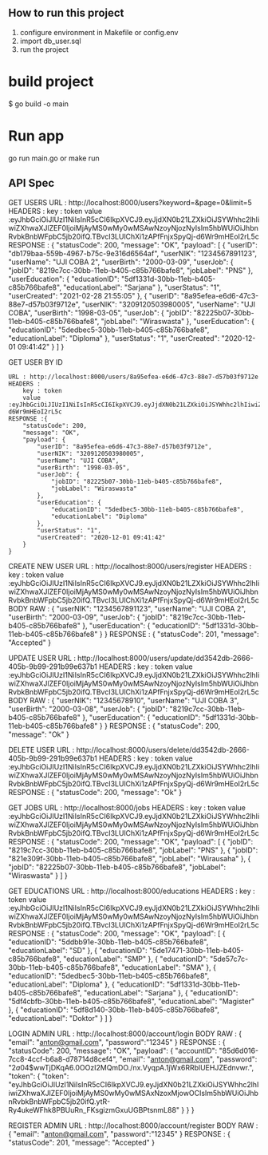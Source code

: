 ## How to run this project 

1. configure environment in Makefile or config.env
2. import db_user.sql
3. run the project

# build project
$ go build -o main 

# Run app 
go run main.go
or
make run

## API Spec

GET USERS
    URL : http://localhost:8000/users?keyword=&page=0&limit=5
    HEADERS :
        key : token
        value :eyJhbGciOiJIUzI1NiIsInR5cCI6IkpXVCJ9.eyJjdXN0b21LZXkiOiJSYWhhc2lhIiwiZXhwaXJlZEF0IjoiMjAyMS0wMy0wMSAwNzoyNjozNyIsIm5hbWUiOiJhbnRvbkBnbWFpbC5jb20ifQ.TBvcI3LUlChXi1zAPfFnjxSpyQj-d6Wr9mHEoI2rL5c
    RESPONSE : {
        "statusCode": 200,
        "message": "OK",
        "payload": [
            {
                "userID": "db179baa-559b-4967-b75c-9e316d6564af",
                "userNIK": "1234567891123",
                "userName": "UJI COBA 2",
                "userBirth": "2000-03-09",
                "userJob": {
                    "jobID": "8219c7cc-30bb-11eb-b405-c85b766bafe8",
                    "jobLabel": "PNS"
                },
                "userEducation": {
                    "educationID": "5df1331d-30bb-11eb-b405-c85b766bafe8",
                    "educationLabel": "Sarjana"
                },
                "userStatus": "1",
                "userCreated": "2021-02-28 21:55:05"
            },
            {
                "userID": "8a95efea-e6d6-47c3-88e7-d57b03f9712e",
                "userNIK": "3209120503980005",
                "userName": "UJI COBA",
                "userBirth": "1998-03-05",
                "userJob": {
                    "jobID": "82225b07-30bb-11eb-b405-c85b766bafe8",
                    "jobLabel": "Wiraswasta"
                },
                "userEducation": {
                    "educationID": "5dedbec5-30bb-11eb-b405-c85b766bafe8",
                    "educationLabel": "Diploma"
                },
                "userStatus": "1",
                "userCreated": "2020-12-01 09:41:42"
            }
        ]
    }

GET USER BY ID

    URL : http://localhost:8000/users/8a95efea-e6d6-47c3-88e7-d57b03f9712e
    HEADERS :
        key : token
        value :eyJhbGciOiJIUzI1NiIsInR5cCI6IkpXVCJ9.eyJjdXN0b21LZXkiOiJSYWhhc2lhIiwiZXhwaXJlZEF0IjoiMjAyMS0wMy0wMSAwNzoyNjozNyIsIm5hbWUiOiJhbnRvbkBnbWFpbC5jb20ifQ.TBvcI3LUlChXi1zAPfFnjxSpyQj-d6Wr9mHEoI2rL5c
    RESPONSE :{
        "statusCode": 200,
        "message": "OK",
        "payload": {
            "userID": "8a95efea-e6d6-47c3-88e7-d57b03f9712e",
            "userNIK": "3209120503980005",
            "userName": "UJI COBA",
            "userBirth": "1998-03-05",
            "userJob": {
                "jobID": "82225b07-30bb-11eb-b405-c85b766bafe8",
                "jobLabel": "Wiraswasta"
            },
            "userEducation": {
                "educationID": "5dedbec5-30bb-11eb-b405-c85b766bafe8",
                "educationLabel": "Diploma"
            },
            "userStatus": "1",
            "userCreated": "2020-12-01 09:41:42"
        }
    }

CREATE NEW USER
    URL : http://localhost:8000/users/register
    HEADERS :
        key : token
        value :eyJhbGciOiJIUzI1NiIsInR5cCI6IkpXVCJ9.eyJjdXN0b21LZXkiOiJSYWhhc2lhIiwiZXhwaXJlZEF0IjoiMjAyMS0wMy0wMSAwNzoyNjozNyIsIm5hbWUiOiJhbnRvbkBnbWFpbC5jb20ifQ.TBvcI3LUlChXi1zAPfFnjxSpyQj-d6Wr9mHEoI2rL5c
    BODY RAW :
            {
                "userNIK": "1234567891123",
                "userName": "UJI COBA 2",
                "userBirth": "2000-03-09",
                "userJob": {
                    "jobID": "8219c7cc-30bb-11eb-b405-c85b766bafe8"
                },
                "userEducation": {
                    "educationID": "5df1331d-30bb-11eb-b405-c85b766bafe8"
                }
            }
    RESPONSE :
        {
            "statusCode": 201,
            "message": "Accepted"
        }

UPDATE USER 
    URL : http://localhost:8000/users/update/dd3542db-2666-405b-9b99-291b99e637b1
    HEADERS :
        key : token
        value :eyJhbGciOiJIUzI1NiIsInR5cCI6IkpXVCJ9.eyJjdXN0b21LZXkiOiJSYWhhc2lhIiwiZXhwaXJlZEF0IjoiMjAyMS0wMy0wMSAwNzoyNjozNyIsIm5hbWUiOiJhbnRvbkBnbWFpbC5jb20ifQ.TBvcI3LUlChXi1zAPfFnjxSpyQj-d6Wr9mHEoI2rL5c
    BODY RAW :
        {
            "userNIK": "12345678910",
            "userName": "UJI COBA 3",
            "userBirth": "2000-03-08",
            "userJob": {
                "jobID": "8219c7cc-30bb-11eb-b405-c85b766bafe8"
            },
            "userEducation": {
                "educationID": "5df1331d-30bb-11eb-b405-c85b766bafe8"
            }
        }
    RESPONSE : 
        {
            "statusCode": 200,
            "message": "Ok"
        }

DELETE USER 
    URL : http://localhost:8000/users/delete/dd3542db-2666-405b-9b99-291b99e637b1
    HEADERS :
        key : token
        value :eyJhbGciOiJIUzI1NiIsInR5cCI6IkpXVCJ9.eyJjdXN0b21LZXkiOiJSYWhhc2lhIiwiZXhwaXJlZEF0IjoiMjAyMS0wMy0wMSAwNzoyNjozNyIsIm5hbWUiOiJhbnRvbkBnbWFpbC5jb20ifQ.TBvcI3LUlChXi1zAPfFnjxSpyQj-d6Wr9mHEoI2rL5c
    RESPONSE :
        {
            "statusCode": 200,
            "message": "Ok"
        }

GET JOBS 
     URL : http://localhost:8000/jobs
    HEADERS :
        key : token
        value :eyJhbGciOiJIUzI1NiIsInR5cCI6IkpXVCJ9.eyJjdXN0b21LZXkiOiJSYWhhc2lhIiwiZXhwaXJlZEF0IjoiMjAyMS0wMy0wMSAwNzoyNjozNyIsIm5hbWUiOiJhbnRvbkBnbWFpbC5jb20ifQ.TBvcI3LUlChXi1zAPfFnjxSpyQj-d6Wr9mHEoI2rL5c
    RESPONSE :
        {
            "statusCode": 200,
            "message": "OK",
            "payload": [
                {
                    "jobID": "8219c7cc-30bb-11eb-b405-c85b766bafe8",
                    "jobLabel": "PNS"
                },
                {
                    "jobID": "821e309f-30bb-11eb-b405-c85b766bafe8",
                    "jobLabel": "Wirausaha"
                },
                {
                    "jobID": "82225b07-30bb-11eb-b405-c85b766bafe8",
                    "jobLabel": "Wiraswasta"
                }
            ]
        }

GET EDUCATIONS
    URL : http://localhost:8000/educations
    HEADERS :
        key : token
        value :eyJhbGciOiJIUzI1NiIsInR5cCI6IkpXVCJ9.eyJjdXN0b21LZXkiOiJSYWhhc2lhIiwiZXhwaXJlZEF0IjoiMjAyMS0wMy0wMSAwNzoyNjozNyIsIm5hbWUiOiJhbnRvbkBnbWFpbC5jb20ifQ.TBvcI3LUlChXi1zAPfFnjxSpyQj-d6Wr9mHEoI2rL5c
    RESPONSE :
        {
            "statusCode": 200,
            "message": "OK",
            "payload": [
                {
                    "educationID": "5ddbb91e-30bb-11eb-b405-c85b766bafe8",
                    "educationLabel": "SD"
                },
                {
                    "educationID": "5de17471-30bb-11eb-b405-c85b766bafe8",
                    "educationLabel": "SMP"
                },
                {
                    "educationID": "5de57c7c-30bb-11eb-b405-c85b766bafe8",
                    "educationLabel": "SMA"
                },
                {
                    "educationID": "5dedbec5-30bb-11eb-b405-c85b766bafe8",
                    "educationLabel": "Diploma"
                },
                {
                    "educationID": "5df1331d-30bb-11eb-b405-c85b766bafe8",
                    "educationLabel": "Sarjana"
                },
                {
                    "educationID": "5df4cbfb-30bb-11eb-b405-c85b766bafe8",
                    "educationLabel": "Magister"
                },
                {
                    "educationID": "5df8d140-30bb-11eb-b405-c85b766bafe8",
                    "educationLabel": "Doktor"
                }
            ]
        }

LOGIN ADMIN 
    URL : http://localhost:8000/account/login
    BODY RAW :
        {
            "email": "anton@gmail.com",
            "password":"12345"
        }
    RESPONSE :
        {
            "statusCode": 200,
            "message": "OK",
            "payload": {
                "accountID": "85d6d016-7cc8-4ccf-b6a8-d78714d8cef4",
                "email": "anton@gmail.com",
                "password": "$2a$04$wwTjDKqA6.0OOzI2MQmDO./nx.VyqpA.1jWx6RRblUEHJZEdnvwr.",
                "token": {
                    "token": "eyJhbGciOiJIUzI1NiIsInR5cCI6IkpXVCJ9.eyJjdXN0b21LZXkiOiJSYWhhc2lhIiwiZXhwaXJlZEF0IjoiMjAyMS0wMy0wMSAxNzoxMjowOCIsIm5hbWUiOiJhbnRvbkBnbWFpbC5jb20ifQ.ytR-Ry4ukeWFhk8PBUuRn_FKsgizmGxuUGBPtsnmL88"
                }
            }
        }

REGISTER ADMIN 
    URL : http://localhost:8000/account/register
    BODY RAW : 
        {
            "email": "anton@gmail.com",
            "password":"12345"
        }
    RESPONSE : 
        {
            "statusCode": 201,
            "message": "Accepted"
        }